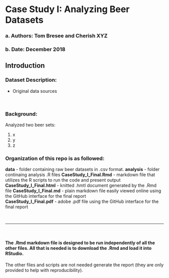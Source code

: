 
# Case Study I: Analyzing Beer Datasets

### a.  Authors:  Tom Bresee and Cherish XYZ

### b.  Date:  December 2018



## Introduction

### Dataset Description:

- Original data sources

<br>


### Background:

Analyzed two beer sets: 

1) x
2) y
3) z



### Organization of this repo is as followed:  

**data** - folder containing raw beer datasets in .csv format. 
**analysis** - folder continaing analysis .R files
**CaseStudy_I_Final.Rmd** - markdown file that utilizes the R scripts to run the code and present output
**CaseStudy_I_Final.html** - knitted .hmtl document generated by the .Rmd file
**CaseStudy_I_Final.md** - plain markdown file easily viewed online using the GitHub interface for the final report  
**CaseStudy_I_Final.pdf** - adobe .pdf file using the GitHub interface for the final report 

<br>
<hr>
<br>

#### The .Rmd markdown file is designed to be run independently of all the other files. All that is needed is to download the .Rmd and load it into RStudio. 
The other files and scripts are not needed generate the report (they are only provided to help with reproducibility).

